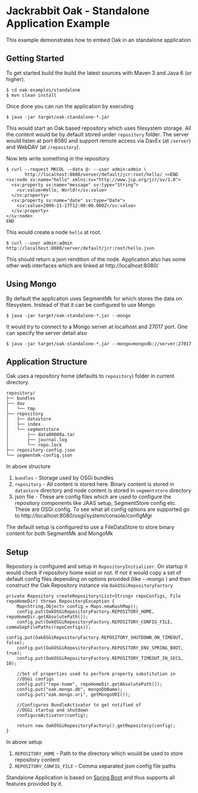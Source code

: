 Jackrabbit Oak - Standalone Application Example
===============================================

This example demonstrates how to embed Oak in an standalone application

Getting Started
---------------

To get started build the build the latest sources with Maven 3 and Java 6 
(or higher). 

    $ cd oak-examples/standalone
    $ mvn clean install 
    
Once done you can run the application by executing

    $ java -jar target/oak-standalone-*.jar
    
This would start an Oak based repository which uses filesystem storage. All 
the content would be by default stored under `repository` folder. The server
would listen at port 8080 and support remote access via DavEx (at `/server`) 
and WebDAV (at `/repository`). 

Now lets write something in the repository

    $ curl --request MKCOL --data @- --user admin:admin \
           http://localhost:8080/server/default/jcr:root/hello/ <<END
    <sv:node sv:name="hello" xmlns:sv="http://www.jcp.org/jcr/sv/1.0">
      <sv:property sv:name="message" sv:type="String">
        <sv:value>Hello, World!</sv:value>
      </sv:property>
      <sv:property sv:name="date" sv:type="Date">
        <sv:value>2009-11-17T12:00:00.000Z</sv:value>
      </sv:property>
    </sv:node>
    END

This would create a node `hello` at root. 

    $ curl --user admin:admin http://localhost:8080/server/default/jcr:root/hello.json
    
This should return a json rendition of the node. Application also has some 
other web interfaces which are linked at http://localhost:8080/

Using Mongo
-----------

By default the application uses SegmentMk for which stores the data on 
filesystem. Instead of that it can be configured to use Mongo

    $ java -jar target/oak-standalone-*.jar --mongo

It would try to connect to a Mongo server at localhost and 27017 port. One can
specify the server detail also

    $ java -jar target/oak-standalone-*.jar --mongo=mongodb://server:27017
    

Application Structure
---------------------

Oak uses a repository home (defaults to `repository`) folder in current 
directory.

    repository/
    ├── bundles
    ├── dav
    │   └── tmp
    ├── repository
    │   ├── datastore
    │   ├── index
    │   └── segmentstore
    │       ├── data00000a.tar
    │       ├── journal.log
    │       └── repo.lock
    ├── repository-config.json
    └── segmentmk-config.json

In above structure

1. `bundles` - Storage used by OSGi bundles
2. `repository` - All content is stored here. Binary content is stored in 
   `datastore` directory and node content is stored in `segmentstore` directory
3. json file - These are config files which are used to configure the 
  repository components like JAAS setup, SegmentStore config etc. These are OSGi
  config. To see what all config options are supported go to 
  http://localhost:8080/osgi/system/console/configMgr
  
The default setup is configured to use a FileDataStore to store binary 
content for both SegmentMk and MongoMk

Setup
-----

Repository is configured and setup in `RepositoryInitializer`. On startup
it would check if repository home exist or not. If not it would copy a set of
default config files depending on options provided (like --mongo ) and then
construct the Oak Repository instance via `OakOSGiRepositoryFactory`

    private Repository createRepository(List<String> repoConfigs, File repoHomeDir) throws RepositoryException {
        Map<String,Object> config = Maps.newHashMap();
        config.put(OakOSGiRepositoryFactory.REPOSITORY_HOME, repoHomeDir.getAbsolutePath());
        config.put(OakOSGiRepositoryFactory.REPOSITORY_CONFIG_FILE, commaSepFilePaths(repoConfigs));
        config.put(OakOSGiRepositoryFactory.REPOSITORY_SHUTDOWN_ON_TIMEOUT, false);
        config.put(OakOSGiRepositoryFactory.REPOSITORY_ENV_SPRING_BOOT, true);
        config.put(OakOSGiRepositoryFactory.REPOSITORY_TIMEOUT_IN_SECS, 10);

        //Set of properties used to perform property substitution in
        //OSGi configs
        config.put("repo.home", repoHomeDir.getAbsolutePath());
        config.put("oak.mongo.db", mongoDbName);
        config.put("oak.mongo.uri", getMongoURI());

        //Configures BundleActivator to get notified of
        //OSGi startup and shutdown
        configureActivator(config);

        return new OakOSGiRepositoryFactory().getRepository(config);
    }
    
In above setup

1. `REPOSITORY_HOME` - Path to the directory which would be used to store 
   repository content
2. `REPOSITORY_CONFIG_FILE` - Comma separated json config file paths 

Standalone Application is based on [Spring Boot](http://projects.spring.io/spring-boot/)
and thus supports all features provided by it. 
